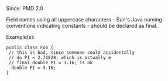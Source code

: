 Since: PMD 2.0

Field names using all uppercase characters - Sun's Java naming conventions indicating constants - should
be declared as final.

Example(s):
```
public class Foo {
 // this is bad, since someone could accidentally
 // do PI = 2.71828; which is actually e
 // final double PI = 3.16; is ok
  double PI = 3.16;
}
```
